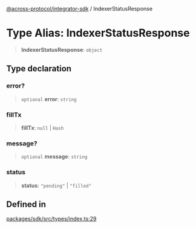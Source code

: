 [@across-protocol/integrator-sdk](../README.md) / IndexerStatusResponse

# Type Alias: IndexerStatusResponse

> **IndexerStatusResponse**: `object`

## Type declaration

### error?

> `optional` **error**: `string`

### fillTx

> **fillTx**: `null` \| `Hash`

### message?

> `optional` **message**: `string`

### status

> **status**: `"pending"` \| `"filled"`

## Defined in

[packages/sdk/src/types/index.ts:29](https://github.com/across-protocol/toolkit/blob/291e746cb19cfa8d76835b72ba70acec1a2f9971/packages/sdk/src/types/index.ts#L29)
